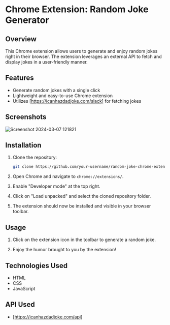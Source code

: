 # Chrome Extension: Random Joke Generator

## Overview

This Chrome extension allows users to generate and enjoy random jokes right in their browser. The extension leverages an external API to fetch and display jokes in a user-friendly manner.

## Features

- Generate random jokes with a single click
- Lightweight and easy-to-use Chrome extension
- Utilizes [https://icanhazdadjoke.com/slack] for fetching jokes

## Screenshots

![Screenshot 2024-03-07 121821](https://github.com/MANASA-REDDY04/random-joke/assets/121779259/0ee344e8-f994-4344-8b6c-2df93c3ed112)


## Installation

1. Clone the repository:

   ```bash
   git clone https://github.com/your-username/random-joke-chrome-extension.git
   ```

2. Open Chrome and navigate to `chrome://extensions/`.

3. Enable "Developer mode" at the top right.

4. Click on "Load unpacked" and select the cloned repository folder.

5. The extension should now be installed and visible in your browser toolbar.

## Usage

1. Click on the extension icon in the toolbar to generate a random joke.

2. Enjoy the humor brought to you by the extension!

## Technologies Used

- HTML
- CSS
- JavaScript

## API Used

- [https://icanhazdadjoke.com/api] 



